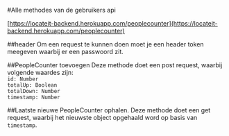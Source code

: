 #Alle methodes van de gebruikers api

[https://locateit-backend.herokuapp.com/peoplecounter](https://locateit-backend.herokuapp.com/peoplecounter)

##header
Om een request te kunnen doen moet je een header token meegeven waarbij er een passwoord zit.
  
##PeopleCounter toevoegen
Deze methode doet een post request, waarbij volgende waardes zijn:  
`id: Number`  
`totalUp: Boolean`  
`totalDown: Number`  
`timestamp: Number`

##Laatste nieuwe PeopleCounter ophalen.
Deze methode doet een get request, waarbij het nieuwste object opgehaald word op basis van `timestamp`.
